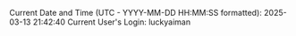 Current Date and Time (UTC - YYYY-MM-DD HH:MM:SS formatted): 2025-03-13 21:42:40
Current User's Login: luckyaiman
